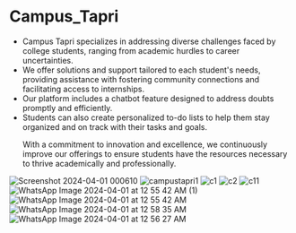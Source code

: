 # Campus_Tapri
<ul>
<li> Campus Tapri specializes in addressing diverse challenges faced by college students, ranging from academic hurdles to career uncertainties.</li>

<li>We offer solutions and support tailored to each student's needs, providing assistance with fostering community connections and facilitating access to internships.</li>

<li>Our platform includes a chatbot feature designed to address doubts promptly and efficiently.</li>

<li>Students can also create personalized to-do lists to help them stay organized and on track with their tasks and goals.</li>

With a commitment to innovation and excellence, we continuously improve our offerings to ensure students have the resources necessary to thrive academically and professionally.
</ul>

![Screenshot 2024-04-01 000610](https://github.com/ananyaarya02/Campus_Tapri/assets/122366898/8a70b461-ec53-4ca8-8970-a0eb27620172)
![campustapri1](https://github.com/ananyaarya02/Campus_Tapri/assets/122366898/2a47a973-3d09-4497-b69a-d32c23e25230)
![c1](https://github.com/ananyaarya02/Campus_Tapri/assets/122366898/9757eddf-340d-4f06-a6a7-adb5c4de0bdf)
![c2](https://github.com/ananyaarya02/Campus_Tapri/assets/122366898/0883e31d-ffbe-4e92-be82-96462bab8673)
![c11](https://github.com/ananyaarya02/Campus_Tapri/assets/122366898/cdc9adc2-966f-488b-b567-24864291172b)
![WhatsApp Image 2024-04-01 at 12 55 42 AM (1)](https://github.com/ananyaarya02/Campus_Tapri/assets/122366898/d89b24a1-47be-4405-bd37-0991c03c84cf)
![WhatsApp Image 2024-04-01 at 12 55 42 AM](https://github.com/ananyaarya02/Campus_Tapri/assets/122366898/7e0e7883-c38a-495e-8e10-f7e3835d2704)
![WhatsApp Image 2024-04-01 at 12 58 35 AM](https://github.com/ananyaarya02/Campus_Tapri/assets/122366898/3db61a76-019a-4a30-827e-ddbbd02618e2)
![WhatsApp Image 2024-04-01 at 12 56 27 AM](https://github.com/ananyaarya02/Campus_Tapri/assets/122366898/9dadc1b0-9806-41aa-a674-e866e96108ad)







